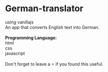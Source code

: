 # German-translator
 using vanillajs<br>
An app that converts English text into German.<br>
<br>
<b>Programming Language:</b><br>
html<br>
css<br>
javascript<br>
<br>
Don't forget to leave a ⭐ if you found this useful.
